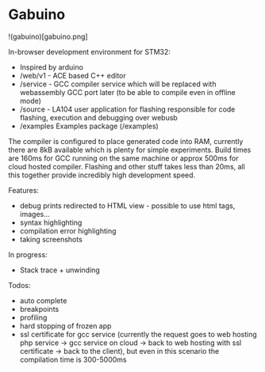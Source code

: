 # Gabuino

!(gabuino)[gabuino.png]

In-browser development environment for STM32:
- Inspired by arduino
- /web/v1 - ACE based C++ editor
- /service - GCC compiler service which will be replaced with webassembly GCC port later (to be able to compile even in offline mode)
- /source - LA104 user application for flashing responsible for code flashing, execution and debugging over webusb
- /examples Examples package (/examples)

The compiler is configured to place generated code into RAM, currently there are 8kB available which is plenty for simple experiments. Build times are 160ms for GCC running on the same machine or approx 500ms for cloud hosted compiler. Flashing and other stuff takes less than 20ms, all this together provide incredibly high development speed.

Features:
- debug prints redirected to HTML view - possible to use html tags, images...
- syntax highlighting
- compilation error highlighting
- taking screenshots

In progress:
- Stack trace + unwinding

Todos:
- auto complete
- breakpoints
- profiling
- hard stopping of frozen app
- ssl certificate for gcc service (currently the request goes to web hosting php service -> gcc service on cloud -> back to web hosting with ssl certificate -> back to the client), but even in this scenario the compilation time is 300-5000ms
